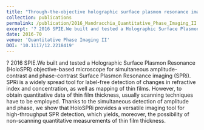 ```yaml
---
title: "Through-the-objective holographic surface plasmon resonance imaging for quantitative measurement of thin film thickness"
collection: publications
permalink: /publication/2016_Mandracchia_Quantitative_Phase_Imaging_II
excerpt: '? 2016 SPIE.We built and tested a Holographic Surface Plasmon Resonance (HoloSPR) objective-based microscope for simultaneous amplitude-contrast and phase-contrast Surface Plasmon Resonance imaging (SPRi). SPRi is a widely spread tool for label-free detection of changes in refractive index and concentration, as well as mapping of thin films. However, to obtain quantitative data of thin film thickness, usually scanning techniques have to be employed. Thanks to the simultaneous detection of amplitude and phase, we show that HoloSPRi provides a versatile imaging tool for high-throughput SPR detection, which yields, moreover, the possibility of non-scanning quantitative measurements of thin film thickness.'
date: 2016-70
venue: 'Quantitative Phase Imaging II'
DOI: '10.1117/12.2218419'
---
```

? 2016 SPIE.We built and tested a Holographic Surface Plasmon Resonance (HoloSPR) objective-based microscope for simultaneous amplitude-contrast and phase-contrast Surface Plasmon Resonance imaging (SPRi). SPRi is a widely spread tool for label-free detection of changes in refractive index and concentration, as well as mapping of thin films. However, to obtain quantitative data of thin film thickness, usually scanning techniques have to be employed. Thanks to the simultaneous detection of amplitude and phase, we show that HoloSPRi provides a versatile imaging tool for high-throughput SPR detection, which yields, moreover, the possibility of non-scanning quantitative measurements of thin film thickness.
